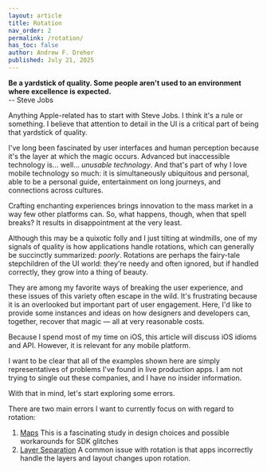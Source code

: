 ```yaml
---
layout: article
title: Rotation
nav_order: 2
permalink: /rotation/
has_toc: false
author: Andrew F. Dreher
published: July 21, 2025
---
```


**Be a yardstick of quality. Some people aren't used to an environment where excellence is expected.**  
-- Steve Jobs


Anything Apple-related has to start with Steve Jobs. I think it's a rule or something. I believe that attention to detail in the UI is a critical part of being that yardstick of quality.  

I've long been fascinated by user interfaces and human perception because it's the layer at which the magic occurs. Advanced but inaccessible technology is… well… *unusable technology*. And that's part of why I love mobile technology so much: it is simultaneously ubiquitous and personal, able to be a personal guide, entertainment on long journeys, and connections across cultures.

Crafting enchanting experiences brings innovation to the mass market in a way few other platforms can. So, what happens, though, when that spell breaks? It results in disappointment at the very least.

Although this may be a quixotic folly and I just tilting at windmills, one of my signals of quality is how applications handle rotations, which can generally be succinctly summarized: *poorly*. Rotations are perhaps the fairy-tale stepchildren of the UI world: they're needy and often ignored, but if handled correctly, they grow into a thing of beauty.

They are among my favorite ways of breaking the user experience, and these issues of this variety often escape in the wild. It's frustrating because it is an overlooked but important part of user engagement. Here, I'd like to provide some instances and ideas on how designers and developers can, together, recover that magic — all at very reasonable costs.

Because I spend most of my time on iOS, this article will discuss iOS idioms and API. However, it is relevant for any mobile platform.  

I want to be clear that all of the examples shown here are simply representatives of problems I've found in live production apps. I am not trying to single out these companies, and I have no insider information.

With that in mind, let's start exploring some errors.

There are two main errors I want to currently focus on with regard to rotation:

1. [Maps](maps) This is a fascinating study in design choices and possible 
workarounds for SDK glitches
2. [Layer Separation](layers) A common issue with rotation is that apps incorrectly
handle the layers and layout changes upon rotation.